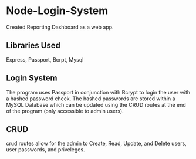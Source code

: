 # Node-Login-System
Created Reporting Dashboard as a web app.

## Libraries Used
Express, Passport, Bcrpt, Mysql

## Login System
The program uses Passport in conjunction with Bcrypt to login the user with a hashed password check. The hashed passwords are stored within a MySQL Database which can be updated using the CRUD routes at the end of the program (only accessible to admin users).

## CRUD
crud routes allow for the admin to Create, Read, Update, and Delete users, user passwords, and priveleges.
